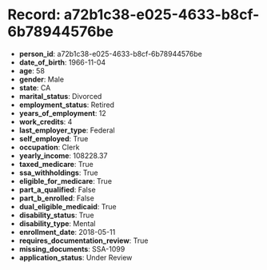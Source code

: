 # Record: a72b1c38-e025-4633-b8cf-6b78944576be

- **person_id**: a72b1c38-e025-4633-b8cf-6b78944576be
- **date_of_birth**: 1966-11-04
- **age**: 58
- **gender**: Male
- **state**: CA
- **marital_status**: Divorced
- **employment_status**: Retired
- **years_of_employment**: 12
- **work_credits**: 4
- **last_employer_type**: Federal
- **self_employed**: True
- **occupation**: Clerk
- **yearly_income**: 108228.37
- **taxed_medicare**: True
- **ssa_withholdings**: True
- **eligible_for_medicare**: True
- **part_a_qualified**: False
- **part_b_enrolled**: False
- **dual_eligible_medicaid**: True
- **disability_status**: True
- **disability_type**: Mental
- **enrollment_date**: 2018-05-11
- **requires_documentation_review**: True
- **missing_documents**: SSA-1099
- **application_status**: Under Review